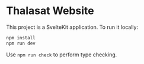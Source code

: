 # Thalasat Website

This project is a SvelteKit application. To run it locally:

```bash
npm install
npm run dev
```

Use `npm run check` to perform type checking.
